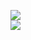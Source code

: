 [![](https://img.shields.io/badge/Made%20With-Github%20Spray-lightgrey.svg?style=for-the-badge&logo=github)](https://github.com/Annihil/github-spray#3157)  
[![](https://i.imgur.com/2DrTn0Z.gif)](https://github.com/Annihil/github-spray)
